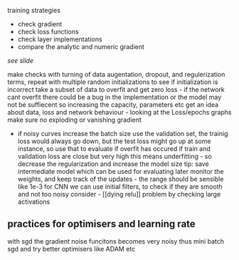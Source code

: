 
training strategies
- check gradient
- check loss functions
- check layer implementations
- compare the analytic and numeric gradient 

*see slide*

make checks with turning of data augentation, dropout, and regulerization terms, repeat with multiple random initializations to see if initialization is incorrect
take a subset of data to overfit and get zero loss - if the network cant overfit there could be a bug in the implementation or the model may not be suffiecent so increasing the capacity, parameters etc 
get an idea about data, loss and network behaviour - looking at the Loss/epochs graphs make sure no exploding or vanishing gradient 
 - if noisy curves increase the batch size
use the validation  set, the trainig loss would always go down, but the test loss might go up at some instance, so use that to evaluate if overfit has occured
 if train and validation loss are close but very high this means underfitting - so decrease the regularization and increase the model size
 tip: save intermediate model which can be used for evaluating later
 monitor the weights, and keep track of the updates -  the range should be sensible like 1e-3
 for CNN we can use initial filters, to check if they are smooth and not too noisy
 consider - [[dying relu]] problem by checking large activations 

## practices for optimisers and learning rate

with sgd the gradient noise funcitons becomes very noisy thus mini batch sgd
and try better optimisers like ADAM etc 
